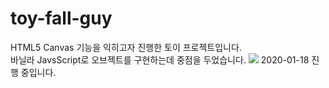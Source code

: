 # toy-fall-guy
HTML5 Canvas 기능을 익히고자 진행한 토이 프로젝트입니다.    
바닐라 JavsScript로 오브젝트를 구현하는데 중점을 두었습니다.
<img src = "https://drive.google.com/uc?export=view&id=1dl-ATWYHGNMpSLzdbvWw9if3AGtGN0gA">
2020-01-18 진행 중입니다.
